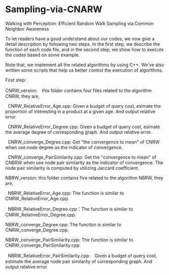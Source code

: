 # Sampling-via-CNARW
Walking with Perception: Efficient Random Walk Sampling via Common Neighbor Awareness

To let readers have a good understand about our codes, we now give a detail description by following two steps. In the first step, we describe the function of each code file, and in the second step, we show how to execute the codes based on some example.

Note that, we implement all the related algorithms by using C++. We've also written some scripts that help us better control the execution of algorithms.

First step:

CNRW_version:　this folder contains four files related to the algorithm CNRW, they are,
    
   CNRW_RelativeError_Age.cpp: Given a budget of query cost, esimate the proportion of interesting in a product at a given age. And output relative error.
       
   CNRW_RelativeError_Degree.cpp: Given a budget of query cost, esimate the average degree of corresponding graph. And output relative error.
       
   CNRW_converge_Degree.cpp: Get "the convergence to mean" of CNRW when use node degree as the indicator of convergence.
       
   CNRW_converge_PairSimilarity.cpp: Get the "convergence to mean" of CNBRW when use node pair similarity as the indicator of convergence. The node pair similarity is computed by utilizing Jaccard coefficient.
   
NBRW_version: this folder contains five related to the algorithm NBRW, they are,
        
   NBRW_RelativeError_Age.cpp: The function is similar to CNRW_RelativeError_Age.cpp.
        
   NBRW_RelativeError_Degree.cpp：The function is similar to CNRW_RelativeError_Degree.cpp.
        
   NBRW_converge_Degree.cpp: The funciton is similar to CNRW_converge_Degree.cpp.
        
   NBRW_converge_PairSimilarity.cpp: The function is similar to CNRW_converge_PairSimilarity.cpp
        
   NBRW_RelativeError_PairSimilarity.cpp:　Given a budget of query cost, estimate the average node pair similarity of corresponding graph. And output relative error.
       
